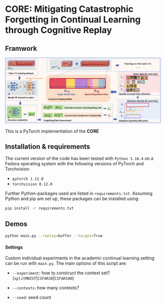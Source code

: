 # CORE: Mitigating Catastrophic Forgetting in Continual Learning through Cognitive Replay

## Framwork
![image](figures/pipline.png)

This is a PyTorch implementation of the **CORE**


## Installation & requirements
The current version of the code has been tested with `Python 3.10.4` on a Fedora operating system
with the following versions of PyTorch and Torchvision:

* `pytorch 1.11.0`
* `torchvision 0.12.0`

Further Python-packages used are listed in `requirements.txt`.
Assuming Python and pip are set up, these packages can be installed using:

```bash
pip install -r requirements.txt
```


## Demos
```bash
python main.py --replay=buffer --target=True
```
#### Settings
Custom individual experiments in the academic continual learning setting can be run with `main.py`.
The main options of this script are:

- `--experiment`: how to construct the context set? (`splitMNIST`|`CIFAR10`|`CIFAR100`)
- `--contexts`: how many contexts?

- `--seed`: seed count
